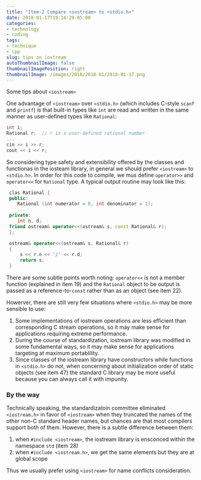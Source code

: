 ```yaml
---
title: "Item-2 Compare <iostream> to <stdio.h>"
date: 2018-01-17T19:14:29-05:00
categories:
- technology
- coding
tags:
- technique
- cpp
slug: tips on iostream
autoThumbnailImage: false
thumbnailImagePosition: right
thumbnailImage: /images/2018/2018-01/2018-01-17.png
---
```


Some tips about `<iostream>`
<!--more-->

One advantage of `<iostream>` over `<stdio.h>` (which includes C-style `scanf` and `printf`) is that built-in types like `int` are read and written in the same manner as user-defined types like `Rational`:

```cpp
int i;
Rational r;  // r is a user-defined rational number
...
cin >> i >> r;
cout << i << r;
```

So considering type safety and extensibility offered by the classes and functionas in the iosteam library, in general we should prefer `<iostream>` to `<stdio.h>`. In order for this code to compile, we mus define `operator>>` and `operator<<` for `Rational` type. A typical output routine may look like this:

```cpp
 clas Rational {
 public:
    Rational (int numerator = 0, int denominator = 1);
    ...
 private:
    int n, d;
 friend ostream& operator<<(ostream& s, const Rational& r);
 };

 ostream& operator<<(ostream& s, Rational& r) 
 {
     s << r.n << '/' << r.d;
     return s;
 }
```

There are some subtle points worth noting: `operator<<` is not a member function (explained in item 19) and the `Rational` object to be output is passed as a reference-to-`const` rather than as an object (see item 22).

Howerver, there are still very few situations where `<stdio.h>` may be more sensible to use:

1. Some implementations of iostream operations are less efficient than corresponding C stream operations, so it may make sense for applications requiring extreme performance.
2. During the course of standardization, iostream library was modified in some fundamental ways, so it may make sense for applications targeting at maximum portablility.
3. Since classes of the iostream library have constructors while functions in `<stdio.h>` do not, when concerning about initialization order of static objects (see item 47) the standard C library may be more useful because you can always call it with impunity.

### By the way

Technically speaking, the standardizatoin committee eliminated `<iostream.h>` in favor of `<iostream>` when they truncated the names of the other non-C standard header names, but chances are that most compilers support both of them. However, there is a subtle difference between them:

1. when `#include <iostream>`, the iostream library is ensconced within the namespace `std` (item 28)
2. when `#include <iostream.h>`, we get the same elements but they are at global scope

Thus we usually prefer using `<iostream>` for name conflicts consideration.
